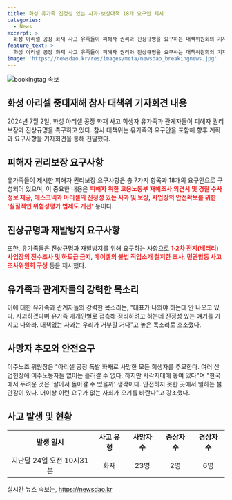 ```yaml
---
title: 화성 유가족 진정성 있는 사과·보상대책 18개 요구안 제시
categories:
  - News
excerpt: >
  화성 아리셀 공장 화재 사고 유족들이 피해자 권리와 진상규명을 요구하는 대책위원회의 기자회견이 이루어졌다. 대책위는 안전대책 강화, 사과와 보상, 사고조사위원회 구성 등을 포함한 7가지 항목에 18개의 요구안을 제시했다. 유족들은 대표의 진정성 있는 사과와 대책없는 사과 거부를 강조하며 안전한 노동환경을 촉구했다. 또한 이주노동자들의 안전과 삶의 가치를 강조하며 OECD 가입국 중 산업사고 1위인 점에 대해 비판했다. 사고는 23명 사망, 2명 중상, 6명 경상의 인명피해를 발생시켰으며 관련자들이 형사입건되었다.
feature_text: >
  화성 아리셀 공장 화재 사고 유족들이 피해자 권리와 진상규명을 요구하는 대책위원회의 기자회견이 이루어졌다. 대책위는 안전대책 강화, 사과와 보상, 사고조사위원회 구성 등을 포함한 7가지 항목에 18개의 요구안을 제시했다. 유족들은 대표의 진정성 있는 사과와 대책없는 사과 거부를 강조하며 안전한 노동환경을 촉구했다. 또한 이주노동자들의 안전과 삶의 가치를 강조하며 OECD 가입국 중 산업사고 1위인 점에 대해 비판했다. 사고는 23명 사망, 2명 중상, 6명 경상의 인명피해를 발생시켰으며 관련자들이 형사입건되었다.
image: 'https://newsdao.kr/res/images/meta/newsdao_breakingnews.jpg'
---
```


<p><img src="https://newsdao.kr/res/images/meta/newsdao_breakingnews.jpg" alt="bookingtag 속보" /></p>

<h2 data-ke-size="size26">화성 아리셀 중대재해 참사 대책위 기자회견 내용</h2>

<p data-ke-size="size16">2024년 7월 2일, 화성 아리셀 공장 화재 사고 희생자 유가족과 관계자들이 피해자 권리 보장과 진상규명을 촉구하고 있다. 참사 대책위는 유가족의 요구안을 포함해 향후 계획과 요구사항을 기자회견을 통해 전달했다.</p>

<h2 data-ke-size="size26">피해자 권리보장 요구사항</h2>

<p data-ke-size="size16">유가족들이 제시한 피해자 권리보장 요구사항은 총 7가지 항목과 18개의 요구안으로 구성되어 있으며, 이 중요한 내용은 <b><span style="color: #ee2323;">피해자 위한 고용노동부 재해조사 의견서 및 경찰 수사정보 제공</span></b>, <b><span style="color: #ee2323;">에스코넥과 아리셀의 진정성 있는 사과 및 보상</span></b>, <b><span style="color: #ee2323;">사업장의 안전확보를 위한 '실질적인 위험성평가 법제도 개선'</span></b> 등이다.</p>

<h2 data-ke-size="size26">진상규명과 재발방지 요구사항</h2>

<p data-ke-size="size16">또한, 유가족들은 진상규명과 재발방지를 위해 요구하는 사항으로 <b><span style="color: #ee2323;">1·2차 전지(배터리) 사업장의 전수조사 및 하도급 금지</span></b>, <b><span style="color: #ee2323;">메이셀의 불법 직업소개 철저한 조사</span></b>, <b><span style="color: #ee2323;">민관합동 사고조사위원회 구성</span></b> 등을 제시했다.</p>

<h2 data-ke-size="size26">유가족과 관계자들의 강력한 목소리</h2>

<p data-ke-size="size16">이에 대한 유가족과 관계자들의 강력한 목소리는, "대표가 나와야 하는데 안 나오고 있다. 사과하겠다며 유가족 개개인별로 접촉해 정리하려고 하는데 진정성 있는 얘기를 가지고 나와라. 대책없는 사과는 우리가 거부할 거다"고 높은 목소리로 호소했다.</p>

<h2 data-ke-size="size26">사망자 추모와 안전요구</h2>

<p data-ke-size="size16">이주노조 위원장은 "아리셀 공장 폭발 화재로 사망한 모든 희생자를 추모한다. 여러 산업현장에 이주노동자들 없이는 흘러갈 수 없다. 하지만 사각지대에 놓여 있다"며 "한국에서 두려운 것은 '살아서 돌아갈 수 있을까' 생각이다. 안전하지 못한 곳에서 일하는 불안감이 있다. 더이상 이런 요구가 없는 사회가 오기를 바란다"고 강조했다.</p>

<h2 data-ke-size="size26">사고 발생 및 현황</h2>

<table>
    <tbody>
        <tr>
            <td style="text-align: center; height: 17px;"><b>발생 일시</b></td>
            <td style="text-align: center; height: 17px;"><b>사고 유형</b></td>
            <td style="text-align: center; height: 17px;"><b>사망자 수</b></td>
            <td style="text-align: center; height: 17px;"><b>중상자 수</b></td>
            <td style="text-align: center; height: 17px;"><b>경상자 수</b></td>
        </tr>
        <tr>
            <td style="text-align: center; height: 17px;">지난달 24일 오전 10시31분</td>
            <td style="text-align: center; height: 17px;">화재</td>
            <td style="text-align: center; height: 17px;">23명</td>
            <td style="text-align: center; height: 17px;">2명</td>
            <td style="text-align: center; height: 17px;">6명</td>
        </tr>
    </tbody>
</table>

<p data-ke-size="size16"></p>
실시간 뉴스 속보는, <a href="https://newsdao.kr" rel="dofollow">https://newsdao.kr</a>



